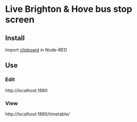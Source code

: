 # Live Brighton & Hove bus stop screen

## Install
Import [clipboard](./bus-stop-timetable-screen.json) in Node-RED

## Use
### Edit
http://localhost:1880

### View
http://localhost:1880/timetable/
